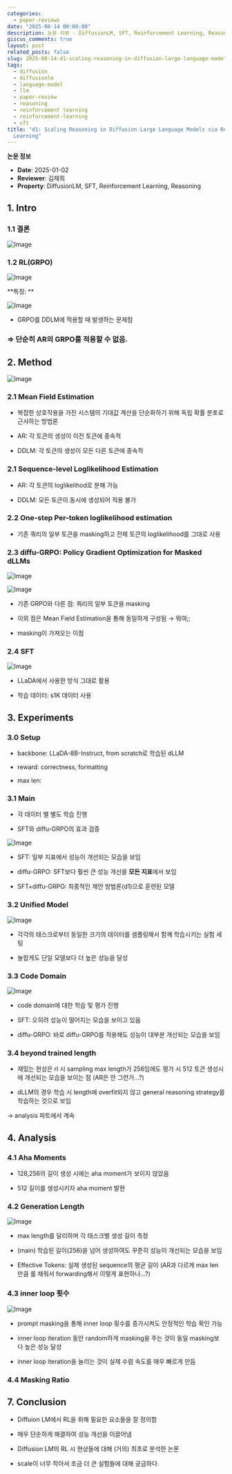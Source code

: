 ```yaml
---
categories:
  - paper-reviews
date: "2025-08-14 00:00:00"
description: 논문 리뷰 - DiffusionLM, SFT, Reinforcement Learning, Reasoning 관련 연구
giscus_comments: true
layout: post
related_posts: false
slug: 2025-08-14-d1-scaling-reasoning-in-diffusion-large-language-models
tags:
  - diffusion
  - diffusionlm
  - language-model
  - llm
  - paper-review
  - reasoning
  - reinforcement learning
  - reinforcement-learning
  - sft
title: "d1: Scaling Reasoning in Diffusion Large Language Models via Reinforcement
  Learning"
---
```


**논문 정보**

- **Date**: 2025-01-02
- **Reviewer**: 김재희
- **Property**: DiffusionLM, SFT, Reinforcement Learning, Reasoning

## 1. Intro

### 1.1 결론

![Image](https://prod-files-secure.s3.us-west-2.amazonaws.com/3acbc979-3f43-48f4-8683-229c6104ec76/82c116d2-b7e5-47b7-9fe5-0cbeb60f28dc/image.png?X-Amz-Algorithm=AWS4-HMAC-SHA256&X-Amz-Content-Sha256=UNSIGNED-PAYLOAD&X-Amz-Credential=ASIAZI2LB46677QE53EK%2F20250810%2Fus-west-2%2Fs3%2Faws4_request&X-Amz-Date=20250810T105953Z&X-Amz-Expires=3600&X-Amz-Security-Token=IQoJb3JpZ2luX2VjEJr%2F%2F%2F%2F%2F%2F%2F%2F%2F%2FwEaCXVzLXdlc3QtMiJGMEQCID7hl3y0S6Vt566OIHoZW0k3tUDyMtHtkQL30wNNqgk0AiBMu3VZ%2FOWeY7a2CLlXD56KyGj5U93w0exdYK08Zv3d7yqIBAjT%2F%2F%2F%2F%2F%2F%2F%2F%2F%2F8BEAAaDDYzNzQyMzE4MzgwNSIMI5l7lhwy5MQHL73sKtwDcRn87YGJInpO4y1X5IhiSLuNZY8A%2FN4pH3EI3Dbujvn35Bm7eYLlwUu%2Byp7HxP0YvG%2Bmm0WS%2F70gAN3pBKyVtbgbLtQVub8g6%2BeoPJZjGCWJLNA6QE53X%2BZv6Zo3tWbPwpiWl%2FhiJTEP2e9zFP22Enzb5jOMquGo667I4kf4lnSXey3lDUOSsdnTz1JzRQth6LGOE%2BaYZQi%2BzaxEBg%2F0y9p5WVVMInz6PyHkXpOFSJssfgXcAb4z0HR4aCbAMW9aRTD83f4nujXwYPCjhEdD%2BARn9Rbw8hR0dmbNHbAUUGWFNjJ3zj7WI9%2Bs4V0Uu5yTShufuPXVOSSRxkgXTrSZr%2FdoPsN0LpQqcTqLepOEEA7o4QJ42R5hFN3mdJjeYdVr9TL9FNH9l1Or%2BptkVfkqYbuxbQB58X0tGQYjtZLxPN5QTajECvA6zsWZbRCQsZaXWZy9zqInIrGCDeZqJnfbNkQn980052tii3h%2FuCPODBQz0D2pOgvNPjqi1NQfM1LpJ6nMb5tQo651uvEUIzL41fwoK%2Bw%2BEHD8L%2Bz1FsNv01ePj5h2g6sujHDcqwr5l4Tc9VzkjhOHj%2BLpAVP3LdgnBVqfoGO0HVLJ5tuozgXhy51n94l1%2F1yh%2BEdn%2BNQwrNPhxAY6pgHsFS5qHE8p2bEqzeL%2Fwd%2BCjLUxIpRinsVkeYbb0rV01SyRIExJss7S4nzt2xDJJQckDLrT%2BRS5nY2ifGSWUBPjQSXTNW8SB23xWpYH4uPRNp8RYMbCeWjNT0GTXRD2MWnBzFKCqy%2B%2BqI6InUDu2Qakm4cEdscBzqD4RoMeWKxPM6pxw5V7%2B0C1UWhOGEPR1UCP%2FhT2Adr8ptZxDSingYTETX4P6GXn&X-Amz-Signature=1f8f6021124972fbee2b317c8f5f63326d0cb89ee2b7a2a8453cda74e246a6bf&X-Amz-SignedHeaders=host&x-amz-checksum-mode=ENABLED&x-id=GetObject)

### 1.2 RL(GRPO)

![Image](https://prod-files-secure.s3.us-west-2.amazonaws.com/3acbc979-3f43-48f4-8683-229c6104ec76/b57264ac-9dbd-48eb-a2a1-ddaeb55f45a5/image.png?X-Amz-Algorithm=AWS4-HMAC-SHA256&X-Amz-Content-Sha256=UNSIGNED-PAYLOAD&X-Amz-Credential=ASIAZI2LB46677QE53EK%2F20250810%2Fus-west-2%2Fs3%2Faws4_request&X-Amz-Date=20250810T105953Z&X-Amz-Expires=3600&X-Amz-Security-Token=IQoJb3JpZ2luX2VjEJr%2F%2F%2F%2F%2F%2F%2F%2F%2F%2FwEaCXVzLXdlc3QtMiJGMEQCID7hl3y0S6Vt566OIHoZW0k3tUDyMtHtkQL30wNNqgk0AiBMu3VZ%2FOWeY7a2CLlXD56KyGj5U93w0exdYK08Zv3d7yqIBAjT%2F%2F%2F%2F%2F%2F%2F%2F%2F%2F8BEAAaDDYzNzQyMzE4MzgwNSIMI5l7lhwy5MQHL73sKtwDcRn87YGJInpO4y1X5IhiSLuNZY8A%2FN4pH3EI3Dbujvn35Bm7eYLlwUu%2Byp7HxP0YvG%2Bmm0WS%2F70gAN3pBKyVtbgbLtQVub8g6%2BeoPJZjGCWJLNA6QE53X%2BZv6Zo3tWbPwpiWl%2FhiJTEP2e9zFP22Enzb5jOMquGo667I4kf4lnSXey3lDUOSsdnTz1JzRQth6LGOE%2BaYZQi%2BzaxEBg%2F0y9p5WVVMInz6PyHkXpOFSJssfgXcAb4z0HR4aCbAMW9aRTD83f4nujXwYPCjhEdD%2BARn9Rbw8hR0dmbNHbAUUGWFNjJ3zj7WI9%2Bs4V0Uu5yTShufuPXVOSSRxkgXTrSZr%2FdoPsN0LpQqcTqLepOEEA7o4QJ42R5hFN3mdJjeYdVr9TL9FNH9l1Or%2BptkVfkqYbuxbQB58X0tGQYjtZLxPN5QTajECvA6zsWZbRCQsZaXWZy9zqInIrGCDeZqJnfbNkQn980052tii3h%2FuCPODBQz0D2pOgvNPjqi1NQfM1LpJ6nMb5tQo651uvEUIzL41fwoK%2Bw%2BEHD8L%2Bz1FsNv01ePj5h2g6sujHDcqwr5l4Tc9VzkjhOHj%2BLpAVP3LdgnBVqfoGO0HVLJ5tuozgXhy51n94l1%2F1yh%2BEdn%2BNQwrNPhxAY6pgHsFS5qHE8p2bEqzeL%2Fwd%2BCjLUxIpRinsVkeYbb0rV01SyRIExJss7S4nzt2xDJJQckDLrT%2BRS5nY2ifGSWUBPjQSXTNW8SB23xWpYH4uPRNp8RYMbCeWjNT0GTXRD2MWnBzFKCqy%2B%2BqI6InUDu2Qakm4cEdscBzqD4RoMeWKxPM6pxw5V7%2B0C1UWhOGEPR1UCP%2FhT2Adr8ptZxDSingYTETX4P6GXn&X-Amz-Signature=ce46ba9db7fa6e8f1a454d577238a53a9e650a08dbff84474cfa2be164e1be71&X-Amz-SignedHeaders=host&x-amz-checksum-mode=ENABLED&x-id=GetObject)

**특징: **

![Image](https://prod-files-secure.s3.us-west-2.amazonaws.com/3acbc979-3f43-48f4-8683-229c6104ec76/aa260d46-7dd2-4081-ab22-39865434b362/image.png?X-Amz-Algorithm=AWS4-HMAC-SHA256&X-Amz-Content-Sha256=UNSIGNED-PAYLOAD&X-Amz-Credential=ASIAZI2LB46677QE53EK%2F20250810%2Fus-west-2%2Fs3%2Faws4_request&X-Amz-Date=20250810T105953Z&X-Amz-Expires=3600&X-Amz-Security-Token=IQoJb3JpZ2luX2VjEJr%2F%2F%2F%2F%2F%2F%2F%2F%2F%2FwEaCXVzLXdlc3QtMiJGMEQCID7hl3y0S6Vt566OIHoZW0k3tUDyMtHtkQL30wNNqgk0AiBMu3VZ%2FOWeY7a2CLlXD56KyGj5U93w0exdYK08Zv3d7yqIBAjT%2F%2F%2F%2F%2F%2F%2F%2F%2F%2F8BEAAaDDYzNzQyMzE4MzgwNSIMI5l7lhwy5MQHL73sKtwDcRn87YGJInpO4y1X5IhiSLuNZY8A%2FN4pH3EI3Dbujvn35Bm7eYLlwUu%2Byp7HxP0YvG%2Bmm0WS%2F70gAN3pBKyVtbgbLtQVub8g6%2BeoPJZjGCWJLNA6QE53X%2BZv6Zo3tWbPwpiWl%2FhiJTEP2e9zFP22Enzb5jOMquGo667I4kf4lnSXey3lDUOSsdnTz1JzRQth6LGOE%2BaYZQi%2BzaxEBg%2F0y9p5WVVMInz6PyHkXpOFSJssfgXcAb4z0HR4aCbAMW9aRTD83f4nujXwYPCjhEdD%2BARn9Rbw8hR0dmbNHbAUUGWFNjJ3zj7WI9%2Bs4V0Uu5yTShufuPXVOSSRxkgXTrSZr%2FdoPsN0LpQqcTqLepOEEA7o4QJ42R5hFN3mdJjeYdVr9TL9FNH9l1Or%2BptkVfkqYbuxbQB58X0tGQYjtZLxPN5QTajECvA6zsWZbRCQsZaXWZy9zqInIrGCDeZqJnfbNkQn980052tii3h%2FuCPODBQz0D2pOgvNPjqi1NQfM1LpJ6nMb5tQo651uvEUIzL41fwoK%2Bw%2BEHD8L%2Bz1FsNv01ePj5h2g6sujHDcqwr5l4Tc9VzkjhOHj%2BLpAVP3LdgnBVqfoGO0HVLJ5tuozgXhy51n94l1%2F1yh%2BEdn%2BNQwrNPhxAY6pgHsFS5qHE8p2bEqzeL%2Fwd%2BCjLUxIpRinsVkeYbb0rV01SyRIExJss7S4nzt2xDJJQckDLrT%2BRS5nY2ifGSWUBPjQSXTNW8SB23xWpYH4uPRNp8RYMbCeWjNT0GTXRD2MWnBzFKCqy%2B%2BqI6InUDu2Qakm4cEdscBzqD4RoMeWKxPM6pxw5V7%2B0C1UWhOGEPR1UCP%2FhT2Adr8ptZxDSingYTETX4P6GXn&X-Amz-Signature=5c38cb543fd10700d47b30c2b141ac112e76e33783016509dd1f9c3dc551bcc6&X-Amz-SignedHeaders=host&x-amz-checksum-mode=ENABLED&x-id=GetObject)

- GRPO를 DDLM에 적용할 때 발생하는 문제점

### ⇒ 단순히 AR의 GRPO를 적용할 수 없음.

## 2. Method

![Image](https://prod-files-secure.s3.us-west-2.amazonaws.com/3acbc979-3f43-48f4-8683-229c6104ec76/2af397a2-b0ef-4122-87fd-8051a492555f/image.png?X-Amz-Algorithm=AWS4-HMAC-SHA256&X-Amz-Content-Sha256=UNSIGNED-PAYLOAD&X-Amz-Credential=ASIAZI2LB46677QE53EK%2F20250810%2Fus-west-2%2Fs3%2Faws4_request&X-Amz-Date=20250810T105953Z&X-Amz-Expires=3600&X-Amz-Security-Token=IQoJb3JpZ2luX2VjEJr%2F%2F%2F%2F%2F%2F%2F%2F%2F%2FwEaCXVzLXdlc3QtMiJGMEQCID7hl3y0S6Vt566OIHoZW0k3tUDyMtHtkQL30wNNqgk0AiBMu3VZ%2FOWeY7a2CLlXD56KyGj5U93w0exdYK08Zv3d7yqIBAjT%2F%2F%2F%2F%2F%2F%2F%2F%2F%2F8BEAAaDDYzNzQyMzE4MzgwNSIMI5l7lhwy5MQHL73sKtwDcRn87YGJInpO4y1X5IhiSLuNZY8A%2FN4pH3EI3Dbujvn35Bm7eYLlwUu%2Byp7HxP0YvG%2Bmm0WS%2F70gAN3pBKyVtbgbLtQVub8g6%2BeoPJZjGCWJLNA6QE53X%2BZv6Zo3tWbPwpiWl%2FhiJTEP2e9zFP22Enzb5jOMquGo667I4kf4lnSXey3lDUOSsdnTz1JzRQth6LGOE%2BaYZQi%2BzaxEBg%2F0y9p5WVVMInz6PyHkXpOFSJssfgXcAb4z0HR4aCbAMW9aRTD83f4nujXwYPCjhEdD%2BARn9Rbw8hR0dmbNHbAUUGWFNjJ3zj7WI9%2Bs4V0Uu5yTShufuPXVOSSRxkgXTrSZr%2FdoPsN0LpQqcTqLepOEEA7o4QJ42R5hFN3mdJjeYdVr9TL9FNH9l1Or%2BptkVfkqYbuxbQB58X0tGQYjtZLxPN5QTajECvA6zsWZbRCQsZaXWZy9zqInIrGCDeZqJnfbNkQn980052tii3h%2FuCPODBQz0D2pOgvNPjqi1NQfM1LpJ6nMb5tQo651uvEUIzL41fwoK%2Bw%2BEHD8L%2Bz1FsNv01ePj5h2g6sujHDcqwr5l4Tc9VzkjhOHj%2BLpAVP3LdgnBVqfoGO0HVLJ5tuozgXhy51n94l1%2F1yh%2BEdn%2BNQwrNPhxAY6pgHsFS5qHE8p2bEqzeL%2Fwd%2BCjLUxIpRinsVkeYbb0rV01SyRIExJss7S4nzt2xDJJQckDLrT%2BRS5nY2ifGSWUBPjQSXTNW8SB23xWpYH4uPRNp8RYMbCeWjNT0GTXRD2MWnBzFKCqy%2B%2BqI6InUDu2Qakm4cEdscBzqD4RoMeWKxPM6pxw5V7%2B0C1UWhOGEPR1UCP%2FhT2Adr8ptZxDSingYTETX4P6GXn&X-Amz-Signature=c9a00ec0dc1cf14725cf679edbcdab946b66bb5df8b5446169e2168347f69497&X-Amz-SignedHeaders=host&x-amz-checksum-mode=ENABLED&x-id=GetObject)

### 2.1 Mean Field Estimation

- 복잡한 상호작용을 가진 시스템의 기대값 계산을 단순화하기 위해 독립 확률 분포로 근사하는 방법론

- AR: 각 토큰의 생성이 이전 토큰에 종속적

- DDLM: 각 토큰의 생성이 모든 다른 토큰에 종속적

### 2.1 Sequence-level Loglikelihood Estimation

- AR: 각 토큰의 loglikelihod로 분해 가능

- DDLM: 모든 토큰이 동시에 생성되어 적용 불가

### 2.2 One-step Per-token loglikelihood estimation

- 기존 쿼리의 일부 토큰을 masking하고 전체 토큰의 loglikelihood를 그대로 사용

### 2.3 diffu-GRPO: Policy Gradient Optimization for Masked dLLMs

![Image](https://prod-files-secure.s3.us-west-2.amazonaws.com/3acbc979-3f43-48f4-8683-229c6104ec76/5e091d1a-7e84-41ca-942e-8c133dcf2142/image.png?X-Amz-Algorithm=AWS4-HMAC-SHA256&X-Amz-Content-Sha256=UNSIGNED-PAYLOAD&X-Amz-Credential=ASIAZI2LB46677QE53EK%2F20250810%2Fus-west-2%2Fs3%2Faws4_request&X-Amz-Date=20250810T105953Z&X-Amz-Expires=3600&X-Amz-Security-Token=IQoJb3JpZ2luX2VjEJr%2F%2F%2F%2F%2F%2F%2F%2F%2F%2FwEaCXVzLXdlc3QtMiJGMEQCID7hl3y0S6Vt566OIHoZW0k3tUDyMtHtkQL30wNNqgk0AiBMu3VZ%2FOWeY7a2CLlXD56KyGj5U93w0exdYK08Zv3d7yqIBAjT%2F%2F%2F%2F%2F%2F%2F%2F%2F%2F8BEAAaDDYzNzQyMzE4MzgwNSIMI5l7lhwy5MQHL73sKtwDcRn87YGJInpO4y1X5IhiSLuNZY8A%2FN4pH3EI3Dbujvn35Bm7eYLlwUu%2Byp7HxP0YvG%2Bmm0WS%2F70gAN3pBKyVtbgbLtQVub8g6%2BeoPJZjGCWJLNA6QE53X%2BZv6Zo3tWbPwpiWl%2FhiJTEP2e9zFP22Enzb5jOMquGo667I4kf4lnSXey3lDUOSsdnTz1JzRQth6LGOE%2BaYZQi%2BzaxEBg%2F0y9p5WVVMInz6PyHkXpOFSJssfgXcAb4z0HR4aCbAMW9aRTD83f4nujXwYPCjhEdD%2BARn9Rbw8hR0dmbNHbAUUGWFNjJ3zj7WI9%2Bs4V0Uu5yTShufuPXVOSSRxkgXTrSZr%2FdoPsN0LpQqcTqLepOEEA7o4QJ42R5hFN3mdJjeYdVr9TL9FNH9l1Or%2BptkVfkqYbuxbQB58X0tGQYjtZLxPN5QTajECvA6zsWZbRCQsZaXWZy9zqInIrGCDeZqJnfbNkQn980052tii3h%2FuCPODBQz0D2pOgvNPjqi1NQfM1LpJ6nMb5tQo651uvEUIzL41fwoK%2Bw%2BEHD8L%2Bz1FsNv01ePj5h2g6sujHDcqwr5l4Tc9VzkjhOHj%2BLpAVP3LdgnBVqfoGO0HVLJ5tuozgXhy51n94l1%2F1yh%2BEdn%2BNQwrNPhxAY6pgHsFS5qHE8p2bEqzeL%2Fwd%2BCjLUxIpRinsVkeYbb0rV01SyRIExJss7S4nzt2xDJJQckDLrT%2BRS5nY2ifGSWUBPjQSXTNW8SB23xWpYH4uPRNp8RYMbCeWjNT0GTXRD2MWnBzFKCqy%2B%2BqI6InUDu2Qakm4cEdscBzqD4RoMeWKxPM6pxw5V7%2B0C1UWhOGEPR1UCP%2FhT2Adr8ptZxDSingYTETX4P6GXn&X-Amz-Signature=5b7bf125949ee59f7abc0a10f43bbd49740b5e10100b1a1a6c76bdb84d8c40d3&X-Amz-SignedHeaders=host&x-amz-checksum-mode=ENABLED&x-id=GetObject)

![Image](https://prod-files-secure.s3.us-west-2.amazonaws.com/3acbc979-3f43-48f4-8683-229c6104ec76/bd1cab92-84dc-45ad-b3be-42ea3efc58a8/image.png?X-Amz-Algorithm=AWS4-HMAC-SHA256&X-Amz-Content-Sha256=UNSIGNED-PAYLOAD&X-Amz-Credential=ASIAZI2LB46677QE53EK%2F20250810%2Fus-west-2%2Fs3%2Faws4_request&X-Amz-Date=20250810T105953Z&X-Amz-Expires=3600&X-Amz-Security-Token=IQoJb3JpZ2luX2VjEJr%2F%2F%2F%2F%2F%2F%2F%2F%2F%2FwEaCXVzLXdlc3QtMiJGMEQCID7hl3y0S6Vt566OIHoZW0k3tUDyMtHtkQL30wNNqgk0AiBMu3VZ%2FOWeY7a2CLlXD56KyGj5U93w0exdYK08Zv3d7yqIBAjT%2F%2F%2F%2F%2F%2F%2F%2F%2F%2F8BEAAaDDYzNzQyMzE4MzgwNSIMI5l7lhwy5MQHL73sKtwDcRn87YGJInpO4y1X5IhiSLuNZY8A%2FN4pH3EI3Dbujvn35Bm7eYLlwUu%2Byp7HxP0YvG%2Bmm0WS%2F70gAN3pBKyVtbgbLtQVub8g6%2BeoPJZjGCWJLNA6QE53X%2BZv6Zo3tWbPwpiWl%2FhiJTEP2e9zFP22Enzb5jOMquGo667I4kf4lnSXey3lDUOSsdnTz1JzRQth6LGOE%2BaYZQi%2BzaxEBg%2F0y9p5WVVMInz6PyHkXpOFSJssfgXcAb4z0HR4aCbAMW9aRTD83f4nujXwYPCjhEdD%2BARn9Rbw8hR0dmbNHbAUUGWFNjJ3zj7WI9%2Bs4V0Uu5yTShufuPXVOSSRxkgXTrSZr%2FdoPsN0LpQqcTqLepOEEA7o4QJ42R5hFN3mdJjeYdVr9TL9FNH9l1Or%2BptkVfkqYbuxbQB58X0tGQYjtZLxPN5QTajECvA6zsWZbRCQsZaXWZy9zqInIrGCDeZqJnfbNkQn980052tii3h%2FuCPODBQz0D2pOgvNPjqi1NQfM1LpJ6nMb5tQo651uvEUIzL41fwoK%2Bw%2BEHD8L%2Bz1FsNv01ePj5h2g6sujHDcqwr5l4Tc9VzkjhOHj%2BLpAVP3LdgnBVqfoGO0HVLJ5tuozgXhy51n94l1%2F1yh%2BEdn%2BNQwrNPhxAY6pgHsFS5qHE8p2bEqzeL%2Fwd%2BCjLUxIpRinsVkeYbb0rV01SyRIExJss7S4nzt2xDJJQckDLrT%2BRS5nY2ifGSWUBPjQSXTNW8SB23xWpYH4uPRNp8RYMbCeWjNT0GTXRD2MWnBzFKCqy%2B%2BqI6InUDu2Qakm4cEdscBzqD4RoMeWKxPM6pxw5V7%2B0C1UWhOGEPR1UCP%2FhT2Adr8ptZxDSingYTETX4P6GXn&X-Amz-Signature=13506f952256d6e92d377d09429c5e1cf4c17076d62042cc44a6d360da8807b9&X-Amz-SignedHeaders=host&x-amz-checksum-mode=ENABLED&x-id=GetObject)

- 기존 GRPO와 다른 점: 쿼리의 일부 토큰을 masking

- 이외 점은 Mean Field Estimation을 통해 동일하게 구성됨 → 뭐여;;

- masking이 가져오는 이점

### 2.4 SFT

![Image](https://prod-files-secure.s3.us-west-2.amazonaws.com/3acbc979-3f43-48f4-8683-229c6104ec76/aa260d46-7dd2-4081-ab22-39865434b362/image.png?X-Amz-Algorithm=AWS4-HMAC-SHA256&X-Amz-Content-Sha256=UNSIGNED-PAYLOAD&X-Amz-Credential=ASIAZI2LB46677QE53EK%2F20250810%2Fus-west-2%2Fs3%2Faws4_request&X-Amz-Date=20250810T105953Z&X-Amz-Expires=3600&X-Amz-Security-Token=IQoJb3JpZ2luX2VjEJr%2F%2F%2F%2F%2F%2F%2F%2F%2F%2FwEaCXVzLXdlc3QtMiJGMEQCID7hl3y0S6Vt566OIHoZW0k3tUDyMtHtkQL30wNNqgk0AiBMu3VZ%2FOWeY7a2CLlXD56KyGj5U93w0exdYK08Zv3d7yqIBAjT%2F%2F%2F%2F%2F%2F%2F%2F%2F%2F8BEAAaDDYzNzQyMzE4MzgwNSIMI5l7lhwy5MQHL73sKtwDcRn87YGJInpO4y1X5IhiSLuNZY8A%2FN4pH3EI3Dbujvn35Bm7eYLlwUu%2Byp7HxP0YvG%2Bmm0WS%2F70gAN3pBKyVtbgbLtQVub8g6%2BeoPJZjGCWJLNA6QE53X%2BZv6Zo3tWbPwpiWl%2FhiJTEP2e9zFP22Enzb5jOMquGo667I4kf4lnSXey3lDUOSsdnTz1JzRQth6LGOE%2BaYZQi%2BzaxEBg%2F0y9p5WVVMInz6PyHkXpOFSJssfgXcAb4z0HR4aCbAMW9aRTD83f4nujXwYPCjhEdD%2BARn9Rbw8hR0dmbNHbAUUGWFNjJ3zj7WI9%2Bs4V0Uu5yTShufuPXVOSSRxkgXTrSZr%2FdoPsN0LpQqcTqLepOEEA7o4QJ42R5hFN3mdJjeYdVr9TL9FNH9l1Or%2BptkVfkqYbuxbQB58X0tGQYjtZLxPN5QTajECvA6zsWZbRCQsZaXWZy9zqInIrGCDeZqJnfbNkQn980052tii3h%2FuCPODBQz0D2pOgvNPjqi1NQfM1LpJ6nMb5tQo651uvEUIzL41fwoK%2Bw%2BEHD8L%2Bz1FsNv01ePj5h2g6sujHDcqwr5l4Tc9VzkjhOHj%2BLpAVP3LdgnBVqfoGO0HVLJ5tuozgXhy51n94l1%2F1yh%2BEdn%2BNQwrNPhxAY6pgHsFS5qHE8p2bEqzeL%2Fwd%2BCjLUxIpRinsVkeYbb0rV01SyRIExJss7S4nzt2xDJJQckDLrT%2BRS5nY2ifGSWUBPjQSXTNW8SB23xWpYH4uPRNp8RYMbCeWjNT0GTXRD2MWnBzFKCqy%2B%2BqI6InUDu2Qakm4cEdscBzqD4RoMeWKxPM6pxw5V7%2B0C1UWhOGEPR1UCP%2FhT2Adr8ptZxDSingYTETX4P6GXn&X-Amz-Signature=5c38cb543fd10700d47b30c2b141ac112e76e33783016509dd1f9c3dc551bcc6&X-Amz-SignedHeaders=host&x-amz-checksum-mode=ENABLED&x-id=GetObject)

- LLaDA에서 사용한 방식 그대로 활용

- 학습 데이터: s1K 데이터 사용

## 3. Experiments

### 3.0 Setup

- backbone: LLaDA-8B-Instruct, from scratch로 학습된 dLLM

- reward: correctness, formatting

- max len:

### 3.1 Main

- 각 데이터 별 별도 학습 진행

- SFT와 diffu-GRPO의 효과 검증

![Image](https://prod-files-secure.s3.us-west-2.amazonaws.com/3acbc979-3f43-48f4-8683-229c6104ec76/7ae9b530-e0d6-4c24-9a78-006ee70660ee/image.png?X-Amz-Algorithm=AWS4-HMAC-SHA256&X-Amz-Content-Sha256=UNSIGNED-PAYLOAD&X-Amz-Credential=ASIAZI2LB46677QE53EK%2F20250810%2Fus-west-2%2Fs3%2Faws4_request&X-Amz-Date=20250810T105953Z&X-Amz-Expires=3600&X-Amz-Security-Token=IQoJb3JpZ2luX2VjEJr%2F%2F%2F%2F%2F%2F%2F%2F%2F%2FwEaCXVzLXdlc3QtMiJGMEQCID7hl3y0S6Vt566OIHoZW0k3tUDyMtHtkQL30wNNqgk0AiBMu3VZ%2FOWeY7a2CLlXD56KyGj5U93w0exdYK08Zv3d7yqIBAjT%2F%2F%2F%2F%2F%2F%2F%2F%2F%2F8BEAAaDDYzNzQyMzE4MzgwNSIMI5l7lhwy5MQHL73sKtwDcRn87YGJInpO4y1X5IhiSLuNZY8A%2FN4pH3EI3Dbujvn35Bm7eYLlwUu%2Byp7HxP0YvG%2Bmm0WS%2F70gAN3pBKyVtbgbLtQVub8g6%2BeoPJZjGCWJLNA6QE53X%2BZv6Zo3tWbPwpiWl%2FhiJTEP2e9zFP22Enzb5jOMquGo667I4kf4lnSXey3lDUOSsdnTz1JzRQth6LGOE%2BaYZQi%2BzaxEBg%2F0y9p5WVVMInz6PyHkXpOFSJssfgXcAb4z0HR4aCbAMW9aRTD83f4nujXwYPCjhEdD%2BARn9Rbw8hR0dmbNHbAUUGWFNjJ3zj7WI9%2Bs4V0Uu5yTShufuPXVOSSRxkgXTrSZr%2FdoPsN0LpQqcTqLepOEEA7o4QJ42R5hFN3mdJjeYdVr9TL9FNH9l1Or%2BptkVfkqYbuxbQB58X0tGQYjtZLxPN5QTajECvA6zsWZbRCQsZaXWZy9zqInIrGCDeZqJnfbNkQn980052tii3h%2FuCPODBQz0D2pOgvNPjqi1NQfM1LpJ6nMb5tQo651uvEUIzL41fwoK%2Bw%2BEHD8L%2Bz1FsNv01ePj5h2g6sujHDcqwr5l4Tc9VzkjhOHj%2BLpAVP3LdgnBVqfoGO0HVLJ5tuozgXhy51n94l1%2F1yh%2BEdn%2BNQwrNPhxAY6pgHsFS5qHE8p2bEqzeL%2Fwd%2BCjLUxIpRinsVkeYbb0rV01SyRIExJss7S4nzt2xDJJQckDLrT%2BRS5nY2ifGSWUBPjQSXTNW8SB23xWpYH4uPRNp8RYMbCeWjNT0GTXRD2MWnBzFKCqy%2B%2BqI6InUDu2Qakm4cEdscBzqD4RoMeWKxPM6pxw5V7%2B0C1UWhOGEPR1UCP%2FhT2Adr8ptZxDSingYTETX4P6GXn&X-Amz-Signature=25965f409c1b2cdb3617ede1fe66768c9588deeee4cb7985cfa9ae4e7243fac7&X-Amz-SignedHeaders=host&x-amz-checksum-mode=ENABLED&x-id=GetObject)

- SFT: 일부 지표에서 성능이 개선되는 모습을 보임

- diffu-GRPO: SFT보다 훨씬 큰 성능 개선을 **모든 지표**에서 보임

- SFT+diffu-GRPO: 최종적인 제안 방법론(d1)으로 훈련된 모델

### 3.2 Unified Model

![Image](https://prod-files-secure.s3.us-west-2.amazonaws.com/3acbc979-3f43-48f4-8683-229c6104ec76/c7d951d4-9170-4c50-a63a-660d307d7905/image.png?X-Amz-Algorithm=AWS4-HMAC-SHA256&X-Amz-Content-Sha256=UNSIGNED-PAYLOAD&X-Amz-Credential=ASIAZI2LB46677QE53EK%2F20250810%2Fus-west-2%2Fs3%2Faws4_request&X-Amz-Date=20250810T105953Z&X-Amz-Expires=3600&X-Amz-Security-Token=IQoJb3JpZ2luX2VjEJr%2F%2F%2F%2F%2F%2F%2F%2F%2F%2FwEaCXVzLXdlc3QtMiJGMEQCID7hl3y0S6Vt566OIHoZW0k3tUDyMtHtkQL30wNNqgk0AiBMu3VZ%2FOWeY7a2CLlXD56KyGj5U93w0exdYK08Zv3d7yqIBAjT%2F%2F%2F%2F%2F%2F%2F%2F%2F%2F8BEAAaDDYzNzQyMzE4MzgwNSIMI5l7lhwy5MQHL73sKtwDcRn87YGJInpO4y1X5IhiSLuNZY8A%2FN4pH3EI3Dbujvn35Bm7eYLlwUu%2Byp7HxP0YvG%2Bmm0WS%2F70gAN3pBKyVtbgbLtQVub8g6%2BeoPJZjGCWJLNA6QE53X%2BZv6Zo3tWbPwpiWl%2FhiJTEP2e9zFP22Enzb5jOMquGo667I4kf4lnSXey3lDUOSsdnTz1JzRQth6LGOE%2BaYZQi%2BzaxEBg%2F0y9p5WVVMInz6PyHkXpOFSJssfgXcAb4z0HR4aCbAMW9aRTD83f4nujXwYPCjhEdD%2BARn9Rbw8hR0dmbNHbAUUGWFNjJ3zj7WI9%2Bs4V0Uu5yTShufuPXVOSSRxkgXTrSZr%2FdoPsN0LpQqcTqLepOEEA7o4QJ42R5hFN3mdJjeYdVr9TL9FNH9l1Or%2BptkVfkqYbuxbQB58X0tGQYjtZLxPN5QTajECvA6zsWZbRCQsZaXWZy9zqInIrGCDeZqJnfbNkQn980052tii3h%2FuCPODBQz0D2pOgvNPjqi1NQfM1LpJ6nMb5tQo651uvEUIzL41fwoK%2Bw%2BEHD8L%2Bz1FsNv01ePj5h2g6sujHDcqwr5l4Tc9VzkjhOHj%2BLpAVP3LdgnBVqfoGO0HVLJ5tuozgXhy51n94l1%2F1yh%2BEdn%2BNQwrNPhxAY6pgHsFS5qHE8p2bEqzeL%2Fwd%2BCjLUxIpRinsVkeYbb0rV01SyRIExJss7S4nzt2xDJJQckDLrT%2BRS5nY2ifGSWUBPjQSXTNW8SB23xWpYH4uPRNp8RYMbCeWjNT0GTXRD2MWnBzFKCqy%2B%2BqI6InUDu2Qakm4cEdscBzqD4RoMeWKxPM6pxw5V7%2B0C1UWhOGEPR1UCP%2FhT2Adr8ptZxDSingYTETX4P6GXn&X-Amz-Signature=c88a233c72202f22e7e6637327718a8948fb1efd38efd729ceff74be86f6363c&X-Amz-SignedHeaders=host&x-amz-checksum-mode=ENABLED&x-id=GetObject)

- 각각의 태스크로부터 동일한 크기의 데이터를 샘플링해서 함께 학습시키는 실험 세팅

- 놀랍게도 단일 모델보다 더 높은 성능을 달성

### 3.3 Code Domain

![Image](https://prod-files-secure.s3.us-west-2.amazonaws.com/3acbc979-3f43-48f4-8683-229c6104ec76/7fd9176c-6c40-4ed0-81eb-f2d68bce8578/image.png?X-Amz-Algorithm=AWS4-HMAC-SHA256&X-Amz-Content-Sha256=UNSIGNED-PAYLOAD&X-Amz-Credential=ASIAZI2LB46677QE53EK%2F20250810%2Fus-west-2%2Fs3%2Faws4_request&X-Amz-Date=20250810T105953Z&X-Amz-Expires=3600&X-Amz-Security-Token=IQoJb3JpZ2luX2VjEJr%2F%2F%2F%2F%2F%2F%2F%2F%2F%2FwEaCXVzLXdlc3QtMiJGMEQCID7hl3y0S6Vt566OIHoZW0k3tUDyMtHtkQL30wNNqgk0AiBMu3VZ%2FOWeY7a2CLlXD56KyGj5U93w0exdYK08Zv3d7yqIBAjT%2F%2F%2F%2F%2F%2F%2F%2F%2F%2F8BEAAaDDYzNzQyMzE4MzgwNSIMI5l7lhwy5MQHL73sKtwDcRn87YGJInpO4y1X5IhiSLuNZY8A%2FN4pH3EI3Dbujvn35Bm7eYLlwUu%2Byp7HxP0YvG%2Bmm0WS%2F70gAN3pBKyVtbgbLtQVub8g6%2BeoPJZjGCWJLNA6QE53X%2BZv6Zo3tWbPwpiWl%2FhiJTEP2e9zFP22Enzb5jOMquGo667I4kf4lnSXey3lDUOSsdnTz1JzRQth6LGOE%2BaYZQi%2BzaxEBg%2F0y9p5WVVMInz6PyHkXpOFSJssfgXcAb4z0HR4aCbAMW9aRTD83f4nujXwYPCjhEdD%2BARn9Rbw8hR0dmbNHbAUUGWFNjJ3zj7WI9%2Bs4V0Uu5yTShufuPXVOSSRxkgXTrSZr%2FdoPsN0LpQqcTqLepOEEA7o4QJ42R5hFN3mdJjeYdVr9TL9FNH9l1Or%2BptkVfkqYbuxbQB58X0tGQYjtZLxPN5QTajECvA6zsWZbRCQsZaXWZy9zqInIrGCDeZqJnfbNkQn980052tii3h%2FuCPODBQz0D2pOgvNPjqi1NQfM1LpJ6nMb5tQo651uvEUIzL41fwoK%2Bw%2BEHD8L%2Bz1FsNv01ePj5h2g6sujHDcqwr5l4Tc9VzkjhOHj%2BLpAVP3LdgnBVqfoGO0HVLJ5tuozgXhy51n94l1%2F1yh%2BEdn%2BNQwrNPhxAY6pgHsFS5qHE8p2bEqzeL%2Fwd%2BCjLUxIpRinsVkeYbb0rV01SyRIExJss7S4nzt2xDJJQckDLrT%2BRS5nY2ifGSWUBPjQSXTNW8SB23xWpYH4uPRNp8RYMbCeWjNT0GTXRD2MWnBzFKCqy%2B%2BqI6InUDu2Qakm4cEdscBzqD4RoMeWKxPM6pxw5V7%2B0C1UWhOGEPR1UCP%2FhT2Adr8ptZxDSingYTETX4P6GXn&X-Amz-Signature=6cf06644e0510cb206910700c24ea472ac474921d98c2abdd3f6094c1e650aef&X-Amz-SignedHeaders=host&x-amz-checksum-mode=ENABLED&x-id=GetObject)

- code domain에 대한 학습 및 평가 진행

- SFT: 오히려 성능이 떨어지는 모습을 보이고 있음

- diffu-GRPO: 바로 diffu-GRPO를 적용해도 성능이 대부분 개선되는 모습을 보임

### 3.4 beyond trained length

- 재밌는 현상은 rl 시 sampling max length가 256임에도 평가 시 512 토큰 생성시에 개선되는 모습을 보이는 점 (AR은 안 그런가…?)

- dLLM의 경우 학습 시 length에 overfit되지 않고 general reasoning strategy를 학습하는 것으로 보임

→ analysis 파트에서 계속

## 4. Analysis

### 4.1 Aha Moments

- 128,256의 길이 생성 시에는 aha moment가 보이지 않았음

- 512 길이를 생성시키자 aha moment 발현

### 4.2 Generation Length

![Image](https://prod-files-secure.s3.us-west-2.amazonaws.com/3acbc979-3f43-48f4-8683-229c6104ec76/86f44b6c-835f-4ae3-90c9-20eb3cc7e649/image.png?X-Amz-Algorithm=AWS4-HMAC-SHA256&X-Amz-Content-Sha256=UNSIGNED-PAYLOAD&X-Amz-Credential=ASIAZI2LB46677QE53EK%2F20250810%2Fus-west-2%2Fs3%2Faws4_request&X-Amz-Date=20250810T105953Z&X-Amz-Expires=3600&X-Amz-Security-Token=IQoJb3JpZ2luX2VjEJr%2F%2F%2F%2F%2F%2F%2F%2F%2F%2FwEaCXVzLXdlc3QtMiJGMEQCID7hl3y0S6Vt566OIHoZW0k3tUDyMtHtkQL30wNNqgk0AiBMu3VZ%2FOWeY7a2CLlXD56KyGj5U93w0exdYK08Zv3d7yqIBAjT%2F%2F%2F%2F%2F%2F%2F%2F%2F%2F8BEAAaDDYzNzQyMzE4MzgwNSIMI5l7lhwy5MQHL73sKtwDcRn87YGJInpO4y1X5IhiSLuNZY8A%2FN4pH3EI3Dbujvn35Bm7eYLlwUu%2Byp7HxP0YvG%2Bmm0WS%2F70gAN3pBKyVtbgbLtQVub8g6%2BeoPJZjGCWJLNA6QE53X%2BZv6Zo3tWbPwpiWl%2FhiJTEP2e9zFP22Enzb5jOMquGo667I4kf4lnSXey3lDUOSsdnTz1JzRQth6LGOE%2BaYZQi%2BzaxEBg%2F0y9p5WVVMInz6PyHkXpOFSJssfgXcAb4z0HR4aCbAMW9aRTD83f4nujXwYPCjhEdD%2BARn9Rbw8hR0dmbNHbAUUGWFNjJ3zj7WI9%2Bs4V0Uu5yTShufuPXVOSSRxkgXTrSZr%2FdoPsN0LpQqcTqLepOEEA7o4QJ42R5hFN3mdJjeYdVr9TL9FNH9l1Or%2BptkVfkqYbuxbQB58X0tGQYjtZLxPN5QTajECvA6zsWZbRCQsZaXWZy9zqInIrGCDeZqJnfbNkQn980052tii3h%2FuCPODBQz0D2pOgvNPjqi1NQfM1LpJ6nMb5tQo651uvEUIzL41fwoK%2Bw%2BEHD8L%2Bz1FsNv01ePj5h2g6sujHDcqwr5l4Tc9VzkjhOHj%2BLpAVP3LdgnBVqfoGO0HVLJ5tuozgXhy51n94l1%2F1yh%2BEdn%2BNQwrNPhxAY6pgHsFS5qHE8p2bEqzeL%2Fwd%2BCjLUxIpRinsVkeYbb0rV01SyRIExJss7S4nzt2xDJJQckDLrT%2BRS5nY2ifGSWUBPjQSXTNW8SB23xWpYH4uPRNp8RYMbCeWjNT0GTXRD2MWnBzFKCqy%2B%2BqI6InUDu2Qakm4cEdscBzqD4RoMeWKxPM6pxw5V7%2B0C1UWhOGEPR1UCP%2FhT2Adr8ptZxDSingYTETX4P6GXn&X-Amz-Signature=5b395a72e3f8cc7b5d01c9b42e97ad891077c2c88a3bc78bbc20df0245af51d4&X-Amz-SignedHeaders=host&x-amz-checksum-mode=ENABLED&x-id=GetObject)

- max length를 달리하며 각 태스크별 생성 길이 측정

- (main) 학습된 길이(256)을 넘어 생성하여도 꾸준히 성능이 개선되는 모습을 보임

- Effective Tokens: 실제 생성된 sequence의 평균 길이 (AR과 다르게 max len 만큼 <mask>를 채워서 forwarding해서 이렇게 표현하나…?)

### 4.3 inner loop 횟수

![Image](https://prod-files-secure.s3.us-west-2.amazonaws.com/3acbc979-3f43-48f4-8683-229c6104ec76/4a98ca11-09c7-4719-a0c0-c4160fe87eb9/image.png?X-Amz-Algorithm=AWS4-HMAC-SHA256&X-Amz-Content-Sha256=UNSIGNED-PAYLOAD&X-Amz-Credential=ASIAZI2LB46677QE53EK%2F20250810%2Fus-west-2%2Fs3%2Faws4_request&X-Amz-Date=20250810T105953Z&X-Amz-Expires=3600&X-Amz-Security-Token=IQoJb3JpZ2luX2VjEJr%2F%2F%2F%2F%2F%2F%2F%2F%2F%2FwEaCXVzLXdlc3QtMiJGMEQCID7hl3y0S6Vt566OIHoZW0k3tUDyMtHtkQL30wNNqgk0AiBMu3VZ%2FOWeY7a2CLlXD56KyGj5U93w0exdYK08Zv3d7yqIBAjT%2F%2F%2F%2F%2F%2F%2F%2F%2F%2F8BEAAaDDYzNzQyMzE4MzgwNSIMI5l7lhwy5MQHL73sKtwDcRn87YGJInpO4y1X5IhiSLuNZY8A%2FN4pH3EI3Dbujvn35Bm7eYLlwUu%2Byp7HxP0YvG%2Bmm0WS%2F70gAN3pBKyVtbgbLtQVub8g6%2BeoPJZjGCWJLNA6QE53X%2BZv6Zo3tWbPwpiWl%2FhiJTEP2e9zFP22Enzb5jOMquGo667I4kf4lnSXey3lDUOSsdnTz1JzRQth6LGOE%2BaYZQi%2BzaxEBg%2F0y9p5WVVMInz6PyHkXpOFSJssfgXcAb4z0HR4aCbAMW9aRTD83f4nujXwYPCjhEdD%2BARn9Rbw8hR0dmbNHbAUUGWFNjJ3zj7WI9%2Bs4V0Uu5yTShufuPXVOSSRxkgXTrSZr%2FdoPsN0LpQqcTqLepOEEA7o4QJ42R5hFN3mdJjeYdVr9TL9FNH9l1Or%2BptkVfkqYbuxbQB58X0tGQYjtZLxPN5QTajECvA6zsWZbRCQsZaXWZy9zqInIrGCDeZqJnfbNkQn980052tii3h%2FuCPODBQz0D2pOgvNPjqi1NQfM1LpJ6nMb5tQo651uvEUIzL41fwoK%2Bw%2BEHD8L%2Bz1FsNv01ePj5h2g6sujHDcqwr5l4Tc9VzkjhOHj%2BLpAVP3LdgnBVqfoGO0HVLJ5tuozgXhy51n94l1%2F1yh%2BEdn%2BNQwrNPhxAY6pgHsFS5qHE8p2bEqzeL%2Fwd%2BCjLUxIpRinsVkeYbb0rV01SyRIExJss7S4nzt2xDJJQckDLrT%2BRS5nY2ifGSWUBPjQSXTNW8SB23xWpYH4uPRNp8RYMbCeWjNT0GTXRD2MWnBzFKCqy%2B%2BqI6InUDu2Qakm4cEdscBzqD4RoMeWKxPM6pxw5V7%2B0C1UWhOGEPR1UCP%2FhT2Adr8ptZxDSingYTETX4P6GXn&X-Amz-Signature=7f563c065889771d2f5e54f79c209748d6e495810222adbb4d32191864802ad6&X-Amz-SignedHeaders=host&x-amz-checksum-mode=ENABLED&x-id=GetObject)

- prompt masking을 통해 inner loop 횟수를 증가시켜도 안정적인 학습 확인 가능

- inner loop iteration 동안 random하게 masking을 주는 것이 동일 masking보다 높은 성능 달성

- inner loop iteration을 늘리는 것이 실제 수렴 속도를 매우 빠르게 만듬

### 4.4 Masking Ratio

## 7. Conclusion

- Diffuion LM에서 RL을 위해 필요한 요소들을 잘 정의함

- 매우 단순하게 해결하여 성능 개선을 이끌어냄

- Diffusion LM의 RL 시 현상들에 대해 (거의) 최초로 분석한 논문

- scale이 너무 작아서 조금 더 큰 실험들에 대해 궁금하다.

